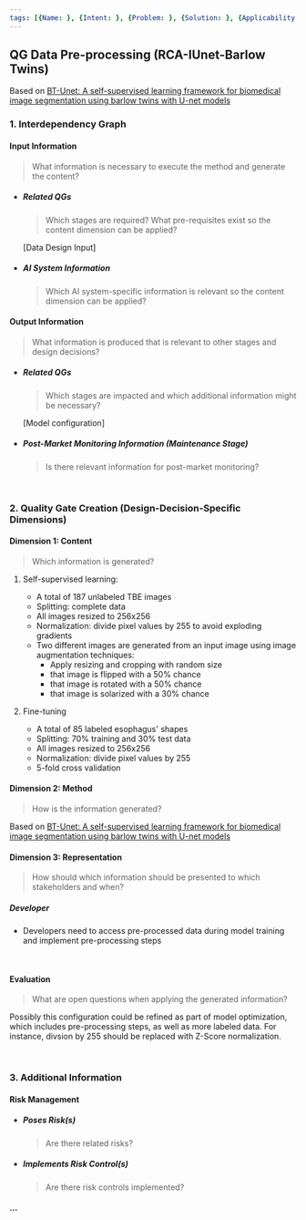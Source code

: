 ```yaml
---
tags: [{Name: }, {Intent: }, {Problem: }, {Solution: }, {Applicability: }, {Consequences: }, {Usage Example: }]
---
```


## QG Data Pre-processing (RCA-IUnet-Barlow Twins) 

Based on [BT-Unet: A self-supervised learning framework for biomedical image segmentation using barlow twins with U-net models](https://link.springer.com/article/10.1007/s10994-022-06219-3) 

### 1. Interdependency Graph

#### Input Information
> What information is necessary to execute the method and generate the content?

- ##### Related QGs
    > Which stages are required? What pre-requisites exist so the content dimension can be applied?

    [Data Design Input]

- ##### AI System Information
    > Which AI system-specific information is relevant so the content dimension can be applied?

#### Output Information 
> What information is produced that is relevant to other stages and design decisions?

- ##### Related QGs
    > Which stages are impacted and which additional information might be necessary?

    [Model configuration]

- ##### Post-Market Monitoring Information (Maintenance Stage)
    > Is there relevant information for post-market monitoring?

<br>

### 2. Quality Gate Creation (Design-Decision-Specific Dimensions)

#### Dimension 1: Content
> Which information is generated?

1. Self-supervised learning:
    - A total of 187 unlabeled TBE images
    - Splitting: complete data
    - All images resized to 256x256
    - Normalization: divide pixel values by 255 to avoid exploding gradients
    - Two different images are generated from an input image using image augmentation techniques: 
        - Apply resizing and cropping with random size
        - that image is flipped with a 50% chance
        - that image is rotated with a 50% chance
        - that image is solarized with a 30% chance

2. Fine-tuning  
    - A total of 85 labeled esophagus' shapes
    - Splitting: 70% training and 30% test data
    - All images resized to 256x256
    - Normalization: divide pixel values by 255
    - 5-fold cross validation

#### Dimension 2: Method
> How is the information generated? 

Based on [BT-Unet: A self-supervised learning framework for biomedical image segmentation using barlow twins with U-net models](https://link.springer.com/article/10.1007/s10994-022-06219-3) 


#### Dimension 3: Representation
> How should which information should be presented to which stakeholders and when?

##### Developer

- Developers need to access pre-processed data during model training and implement pre-processing steps

<br>

#### Evaluation
> What are open questions when applying the generated information?

Possibly this configuration could be refined as part of model optimization, which includes pre-processing steps, as well as more labeled data.
For instance, divsion by 255 should be replaced with Z-Score normalization.

<br>

### 3. Additional Information

#### Risk Management

- ##### Poses Risk(s)
    > Are there related risks?

- ##### Implements Risk Control(s)
    > Are there risk controls implemented?

#### ...
